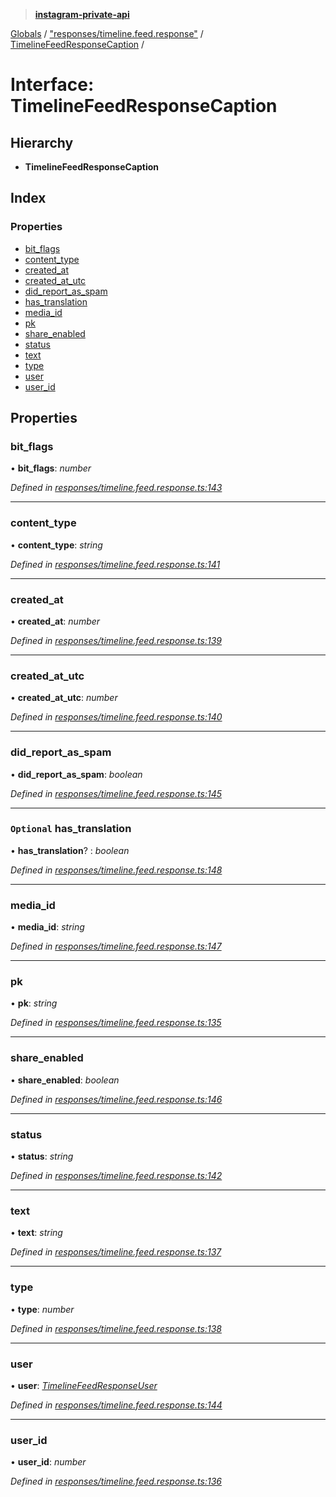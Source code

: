 > **[instagram-private-api](../README.md)**

[Globals](../globals.md) / ["responses/timeline.feed.response"](../modules/_responses_timeline_feed_response_.md) / [TimelineFeedResponseCaption](_responses_timeline_feed_response_.timelinefeedresponsecaption.md) /

# Interface: TimelineFeedResponseCaption

## Hierarchy

* **TimelineFeedResponseCaption**

## Index

### Properties

* [bit_flags](_responses_timeline_feed_response_.timelinefeedresponsecaption.md#bit_flags)
* [content_type](_responses_timeline_feed_response_.timelinefeedresponsecaption.md#content_type)
* [created_at](_responses_timeline_feed_response_.timelinefeedresponsecaption.md#created_at)
* [created_at_utc](_responses_timeline_feed_response_.timelinefeedresponsecaption.md#created_at_utc)
* [did_report_as_spam](_responses_timeline_feed_response_.timelinefeedresponsecaption.md#did_report_as_spam)
* [has_translation](_responses_timeline_feed_response_.timelinefeedresponsecaption.md#optional-has_translation)
* [media_id](_responses_timeline_feed_response_.timelinefeedresponsecaption.md#media_id)
* [pk](_responses_timeline_feed_response_.timelinefeedresponsecaption.md#pk)
* [share_enabled](_responses_timeline_feed_response_.timelinefeedresponsecaption.md#share_enabled)
* [status](_responses_timeline_feed_response_.timelinefeedresponsecaption.md#status)
* [text](_responses_timeline_feed_response_.timelinefeedresponsecaption.md#text)
* [type](_responses_timeline_feed_response_.timelinefeedresponsecaption.md#type)
* [user](_responses_timeline_feed_response_.timelinefeedresponsecaption.md#user)
* [user_id](_responses_timeline_feed_response_.timelinefeedresponsecaption.md#user_id)

## Properties

###  bit_flags

• **bit_flags**: *number*

*Defined in [responses/timeline.feed.response.ts:143](https://github.com/Nerixyz/instagram-private-api/blob/e5037ee/src/responses/timeline.feed.response.ts#L143)*

___

###  content_type

• **content_type**: *string*

*Defined in [responses/timeline.feed.response.ts:141](https://github.com/Nerixyz/instagram-private-api/blob/e5037ee/src/responses/timeline.feed.response.ts#L141)*

___

###  created_at

• **created_at**: *number*

*Defined in [responses/timeline.feed.response.ts:139](https://github.com/Nerixyz/instagram-private-api/blob/e5037ee/src/responses/timeline.feed.response.ts#L139)*

___

###  created_at_utc

• **created_at_utc**: *number*

*Defined in [responses/timeline.feed.response.ts:140](https://github.com/Nerixyz/instagram-private-api/blob/e5037ee/src/responses/timeline.feed.response.ts#L140)*

___

###  did_report_as_spam

• **did_report_as_spam**: *boolean*

*Defined in [responses/timeline.feed.response.ts:145](https://github.com/Nerixyz/instagram-private-api/blob/e5037ee/src/responses/timeline.feed.response.ts#L145)*

___

### `Optional` has_translation

• **has_translation**? : *boolean*

*Defined in [responses/timeline.feed.response.ts:148](https://github.com/Nerixyz/instagram-private-api/blob/e5037ee/src/responses/timeline.feed.response.ts#L148)*

___

###  media_id

• **media_id**: *string*

*Defined in [responses/timeline.feed.response.ts:147](https://github.com/Nerixyz/instagram-private-api/blob/e5037ee/src/responses/timeline.feed.response.ts#L147)*

___

###  pk

• **pk**: *string*

*Defined in [responses/timeline.feed.response.ts:135](https://github.com/Nerixyz/instagram-private-api/blob/e5037ee/src/responses/timeline.feed.response.ts#L135)*

___

###  share_enabled

• **share_enabled**: *boolean*

*Defined in [responses/timeline.feed.response.ts:146](https://github.com/Nerixyz/instagram-private-api/blob/e5037ee/src/responses/timeline.feed.response.ts#L146)*

___

###  status

• **status**: *string*

*Defined in [responses/timeline.feed.response.ts:142](https://github.com/Nerixyz/instagram-private-api/blob/e5037ee/src/responses/timeline.feed.response.ts#L142)*

___

###  text

• **text**: *string*

*Defined in [responses/timeline.feed.response.ts:137](https://github.com/Nerixyz/instagram-private-api/blob/e5037ee/src/responses/timeline.feed.response.ts#L137)*

___

###  type

• **type**: *number*

*Defined in [responses/timeline.feed.response.ts:138](https://github.com/Nerixyz/instagram-private-api/blob/e5037ee/src/responses/timeline.feed.response.ts#L138)*

___

###  user

• **user**: *[TimelineFeedResponseUser](_responses_timeline_feed_response_.timelinefeedresponseuser.md)*

*Defined in [responses/timeline.feed.response.ts:144](https://github.com/Nerixyz/instagram-private-api/blob/e5037ee/src/responses/timeline.feed.response.ts#L144)*

___

###  user_id

• **user_id**: *number*

*Defined in [responses/timeline.feed.response.ts:136](https://github.com/Nerixyz/instagram-private-api/blob/e5037ee/src/responses/timeline.feed.response.ts#L136)*